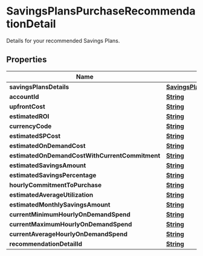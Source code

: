 

# SavingsPlansPurchaseRecommendationDetail

Details for your recommended Savings Plans.

## Properties

| Name | Type | Description | Notes |
|------------ | ------------- | ------------- | -------------|
|**savingsPlansDetails** | [**SavingsPlansPurchaseRecommendationDetailSavingsPlansDetails**](SavingsPlansPurchaseRecommendationDetailSavingsPlansDetails.md) |  |  [optional] |
|**accountId** | [**String**](String.md) |  |  [optional] |
|**upfrontCost** | [**String**](String.md) |  |  [optional] |
|**estimatedROI** | [**String**](String.md) |  |  [optional] |
|**currencyCode** | [**String**](String.md) |  |  [optional] |
|**estimatedSPCost** | [**String**](String.md) |  |  [optional] |
|**estimatedOnDemandCost** | [**String**](String.md) |  |  [optional] |
|**estimatedOnDemandCostWithCurrentCommitment** | [**String**](String.md) |  |  [optional] |
|**estimatedSavingsAmount** | [**String**](String.md) |  |  [optional] |
|**estimatedSavingsPercentage** | [**String**](String.md) |  |  [optional] |
|**hourlyCommitmentToPurchase** | [**String**](String.md) |  |  [optional] |
|**estimatedAverageUtilization** | [**String**](String.md) |  |  [optional] |
|**estimatedMonthlySavingsAmount** | [**String**](String.md) |  |  [optional] |
|**currentMinimumHourlyOnDemandSpend** | [**String**](String.md) |  |  [optional] |
|**currentMaximumHourlyOnDemandSpend** | [**String**](String.md) |  |  [optional] |
|**currentAverageHourlyOnDemandSpend** | [**String**](String.md) |  |  [optional] |
|**recommendationDetailId** | [**String**](String.md) |  |  [optional] |



